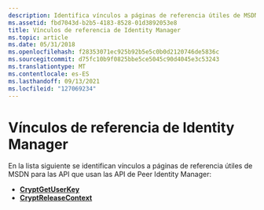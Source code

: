 ```yaml
---
description: Identifica vínculos a páginas de referencia útiles de MSDN para las API que usan las API de Peer Identity Manager.
ms.assetid: fbd7043d-b2b5-4183-8528-01d3892053e8
title: Vínculos de referencia de Identity Manager
ms.topic: article
ms.date: 05/31/2018
ms.openlocfilehash: f28353071ec925b92b5e5c0b0d2120746de5836c
ms.sourcegitcommit: d75fc10b9f0825bbe5ce5045c90d4045e3c53243
ms.translationtype: MT
ms.contentlocale: es-ES
ms.lasthandoff: 09/13/2021
ms.locfileid: "127069234"
---
```

# <a name="identity-manager-reference-links"></a>Vínculos de referencia de Identity Manager

En la lista siguiente se identifican vínculos a páginas de referencia útiles de MSDN para las API que usan las API de Peer Identity Manager:

-   [**CryptGetUserKey**](/windows/desktop/api/wincrypt/nf-wincrypt-cryptgetuserkey)
-   [**CryptReleaseContext**](/windows/desktop/api/wincrypt/nf-wincrypt-cryptreleasecontext)

 

 
